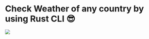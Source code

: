 <h1>Check Weather of any country by using Rust CLI 😎</h1>

![](https://i.pinimg.com/originals/d3/b5/cf/d3b5cf4302bbff652f7a75408fa8fd34.gif)
